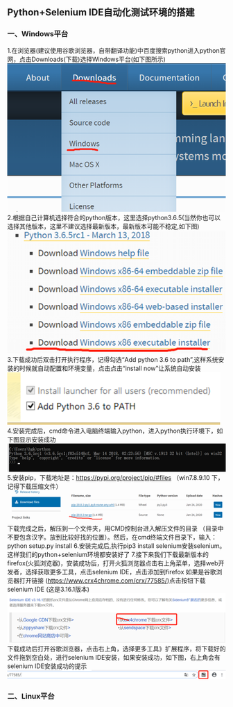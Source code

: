 ## Python+Selenium IDE自动化测试环境的搭建
### 一、Windows平台
1.在浏览器(建议使用谷歌浏览器，自带翻译功能)中百度搜索python进入python官网，点击Downloads(下载)选择Windows平台(如下图所示)
![avatar](./static/python.jpg )
2.根据自己计算机选择符合的python版本，这里选择python3.6.5(当然你也可以选择其他版本，这里不建议选择最新版本，最新版本可能不稳定,如下图)
![avatar](./static/down.jpg )
3.下载成功后双击打开执行程序，记得勾选“Add python 3.6 to path”,这样系统安装的时候就自动配置和环境变量，点击点击“install now”让系统自动安装
![avatar](./static/add.jpg )
4.安装完成后，cmd命令进入电脑终端输入python，进入python执行环境下，如下图显示安装成功
![avatar](./static/1582523813(1).jpg )
5.安装pip，下载地址是：https://pypi.org/project/pip/#files （win7.8.9.10 下，记得下载压缩文件）
![avatar](./static/1582523898.jpg )
下载完成之后，解压到一个文件夹，用CMD控制台进入解压文件的目录 （目录中不要包含汉字。放到比较好找的位置）。然后，在cmd终端文件目录下，输入：python setup.py install
6.安装完成后,执行pip3 install selenium安装selenium。这样我们的python+selenium环境都安装好了
7.接下来我们下载最新版本的firefox(火狐浏览器)，安装成功后，打开火狐浏览器点击右上角菜单，选择web开发者，选择获取更多工具，点击selenium IDE，点击添加到firefox
如果是谷歌浏览器打开链接 (https://www.crx4chrome.com/crx/77585/)点击按钮下载selenium IDE (这是3.16.1版本)
![avatar](./static/chajian.jpg )
下载成功后打开谷歌浏览器，点击右上角，选择更多工具》扩展程序，将下载好的文件拖到空白处，进行selenium IDE安装，如果安装成功，如下图，右上角会有selenium IDE安装成功的提示
![avatar](./static/xianshi.jpg )
### 二、Linux平台


